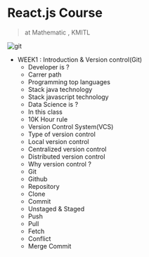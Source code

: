 # React.js Course
> at Mathematic , KMITL
 
![git](https://user-images.githubusercontent.com/25294734/36639158-065a81ea-1a39-11e8-9398-9e766e002e6a.jpg)

- WEEK1 : Introduction & Version control(Git)
  - Developer is ?
  - Carrer path
  - Programming top languages
  - Stack java technology
  - Stack javascript technology
  - Data Science is ?
  - In this class 
  - 10K Hour rule
  - Version Control System(VCS)
  - Type of version control
  - Local version control
  - Centralized version control
  - Distributed version control
  - Why version control ?
  - Git
  - Github
  - Repository
  - Clone
  - Commit
  - Unstaged & Staged
  - Push
  - Pull
  - Fetch
  - Conflict 
  - Merge Commit
 
